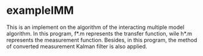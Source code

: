 # exampleIMM
This is an implement on the algorithm of the interacting multiple model algorithm.</r>
In this program, f*.m represents the transfer function, wile h*.m represents the measurement function.
Besides, in this program, the method of converted measurement Kalman filter is also applied.
